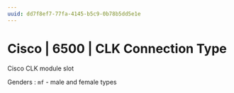 ```yaml
---
uuid: dd7f8ef7-77fa-4145-b5c9-0b78b5dd5e1e
---
```

# Cisco | 6500 | CLK Connection Type

Cisco CLK module slot

Genders
: `mf` - male and female types
